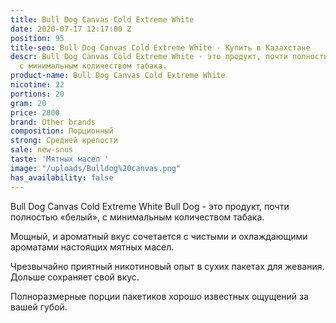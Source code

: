 ```yaml
---
title: Bull Dog Canvas Cold Extreme White
date: 2020-07-17 12:17:00 Z
position: 95
title-seo: Bull Dog Canvas Cold Extreme White - Купить в Казахстане
descr: Bull Dog Canvas Cold Extreme White - это продукт, почти полностью «белый»,
  с минимальным количеством табака.
product-name: Bull Dog Canvas Cold Extreme White
nicotine: 22
portions: 20
gram: 20
price: 2800
brand: Other brands
composition: Порционный
strong: Средней крепости
sale: new-snus
taste: 'Мятных масел '
image: "/uploads/Bulldog%20canvas.png"
has_availability: false
---
```


Bull Dog Canvas Cold Extreme White
Bull Dog - это продукт, почти полностью «белый», с минимальным количеством табака.

Мощный, и ароматный вкус сочетается с чистыми и охлаждающими ароматами настоящих мятных масел.

Чрезвычайно приятный никотиновый опыт в сухих пакетах для жевания. Дольше сохраняет свой вкус.

Полноразмерные порции пакетиков хорошо известных ощущений за вашей губой.